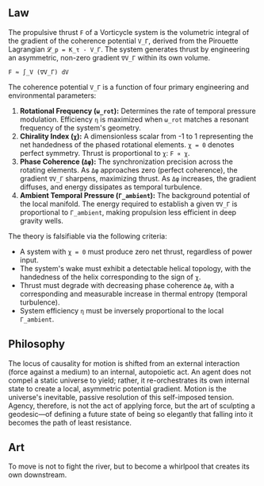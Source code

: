 ## Law
The propulsive thrust `F` of a Vorticycle system is the volumetric integral of the gradient of the coherence potential `V_Γ`, derived from the Pirouette Lagrangian `𝓛_p = K_τ - V_Γ`. The system generates thrust by engineering an asymmetric, non-zero gradient `∇V_Γ` within its own volume.

`F ≈ ∫_V (∇V_Γ) dV`

The coherence potential `V_Γ` is a function of four primary engineering and environmental parameters:
1.  **Rotational Frequency (`ω_rot`):** Determines the rate of temporal pressure modulation. Efficiency `η` is maximized when `ω_rot` matches a resonant frequency of the system's geometry.
2.  **Chirality Index (`χ`):** A dimensionless scalar from -1 to 1 representing the net handedness of the phased rotational elements. `χ = 0` denotes perfect symmetry. Thrust is proportional to `χ`: `F ∝ χ`.
3.  **Phase Coherence (`Δφ`):** The synchronization precision across the rotating elements. As `Δφ` approaches zero (perfect coherence), the gradient `∇V_Γ` sharpens, maximizing thrust. As `Δφ` increases, the gradient diffuses, and energy dissipates as temporal turbulence.
4.  **Ambient Temporal Pressure (`Γ_ambient`):** The background potential of the local manifold. The energy required to establish a given `∇V_Γ` is proportional to `Γ_ambient`, making propulsion less efficient in deep gravity wells.

The theory is falsifiable via the following criteria:
-   A system with `χ = 0` must produce zero net thrust, regardless of power input.
-   The system's wake must exhibit a detectable helical topology, with the handedness of the helix corresponding to the sign of `χ`.
-   Thrust must degrade with decreasing phase coherence `Δφ`, with a corresponding and measurable increase in thermal entropy (temporal turbulence).
-   System efficiency `η` must be inversely proportional to the local `Γ_ambient`.

## Philosophy
The locus of causality for motion is shifted from an external interaction (force against a medium) to an internal, autopoietic act. An agent does not compel a static universe to yield; rather, it re-orchestrates its own internal state to create a local, asymmetric potential gradient. Motion is the universe's inevitable, passive resolution of this self-imposed tension. Agency, therefore, is not the act of applying force, but the art of sculpting a geodesic—of defining a future state of being so elegantly that falling into it becomes the path of least resistance.

## Art
To move is not to fight the river, but to become a whirlpool that creates its own downstream.